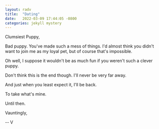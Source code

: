 ```yaml
---
layout: radv
title:  "Dating"
date:   2022-03-09 17:44:05 -0800
categories: jekyll mystery
---
```


Clumsiest Puppy,

Bad puppy. You've made such a mess of things. I'd almost think you didn't want to join me as my loyal pet, but of course that's impossible.

Oh well, I suppose it wouldn't be as much fun if you weren't such a clever puppy.

Don't think this is the end though. I'll never be very far away.

And just when you least expect it, I'll be back.

To take what's mine.

Until then.


Vauntingly,

-- V